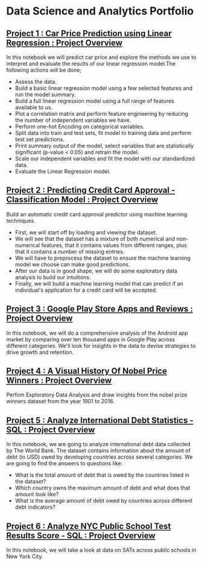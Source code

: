 # Data Science and Analytics Portfolio


## [Project 1 : Car Price Prediction using Linear Regression : Project Overview](https://github.com/Annet-Chebukati/Annet_Portfolio/blob/main/%20Car%20Price%20Prediction%20-%20Linear%20Regression.ipynb)
In this notebook we will predict car price and explore the methods we use to interpret and evaluate the results of our linear regression model.The following actions will be done;

- Assess the data.
- Build a basic linear regression model using a few selected features and run the model summary.
- Build a full linear regression model using a full range of features available to us.
- Plot a correlation matrix and perform feature engineering by reducing the number of independent variables we have.
- Perform one-hot Encoding on categorical variables.
- Split data into train and test sets, fit model to training data and perform test set predictions.
- Print summary output of the model, select variables that are statistically significant (p-value < 0.05) and retrain the model.
- Scale our independent variables and fit the model with our standardized data.
- Evaluate the Linear Regression model.

## [Project 2 : Predicting Credit Card Approval - Classification Model : Project Overview](https://github.com/Annet-Chebukati/Annet_Portfolio/blob/main/Predicting%20Credit%20Card%20Approval%20-%20Classification.ipynb)

 Build an automatic credit card approval predictor using machine learning techniques.
- First, we will start off by loading and viewing the dataset.
- We will see that the dataset has a mixture of both numerical and non-numerical features, that it contains values from different ranges, plus that it contains a number of missing entries.
- We will have to preprocess the dataset to ensure the machine learning model we choose can make good predictions.
- After our data is in good shape, we will do some exploratory data analysis to build our intuitions.
- Finally, we will build a machine learning model that can predict if an individual's application for a credit card will be accepted.

## [Project 3 : Google Play Store Apps and Reviews : Project Overview](https://github.com/Annet-Chebukati/Annet_Portfolio/blob/main/Google%20Play%20Store%20apps%20and%20reviews.ipynb)

In this notebook, we will do a comprehensive analysis of the Android app market by comparing over ten thousand apps in Google Play across different categories. We'll look for insights in the data to devise strategies to drive growth and retention.

## [Project 4 : A Visual History Of Nobel Price Winners : Project Overview](https://github.com/Annet-Chebukati/Annet_Portfolio/blob/main/A%20visual%20History%20of%20Nobel%20Price%20Winners.ipynb)

Perfom Exploratory Data Analysis and draw insights from the nobel prize winners dataset from the year 1901 to 2016.

## [Project 5 : Analyze International Debt Statistics - SQL : Project Overview](https://github.com/Annet-Chebukati/Annet_Portfolio/blob/main/Analyze%20International%20Debt%20Statistics.ipynb)

In this notebook, we are going to analyze international debt data collected by The World Bank. The dataset contains information about the amount of debt (in USD) owed by developing countries across several categories. We are going to find the answers to questions like:

- What is the total amount of debt that is owed by the countries listed in the dataset?
- Which country owns the maximum amount of debt and what does that amount look like?
- What is the average amount of debt owed by countries across different debt indicators?

## [Project 6 : Analyze NYC Public School Test Results Score - SQL : Project Overview](https://github.com/Annet-Chebukati/Annet_Portfolio/blob/main/Analyzing%20NYC%20Public%20School%20Test%20Result%20Scores.ipynb)

In this notebook, we will take a look at data on SATs across public schools in New York City.

